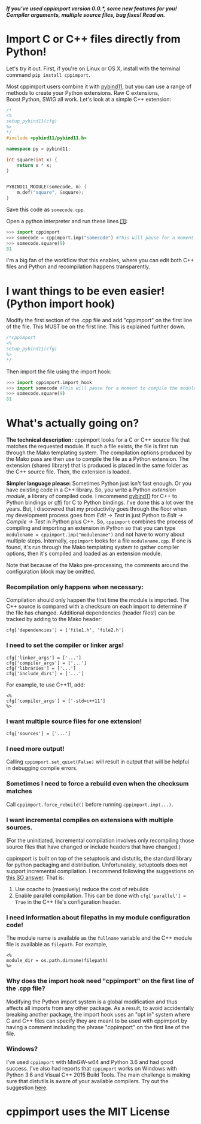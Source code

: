 ##### If you've used cppimport version 0.0.*, some new features for you! Compiler arguments, multiple source files, bug fixes! Read on.

# Import C or C++ files directly from Python!
Let's try it out. First, if you're on Linux or OS X, install with the terminal command `pip install cppimport`.

Most cppimport users combine it with [pybind11](https://github.com/pybind/pybind11), but you can use a range of methods to create your Python extensions. Raw C extensions, Boost.Python, SWIG all work. Let's look at a simple C++ extension:

```c++
/*
<%
setup_pybind11(cfg)
%>
*/
#include <pybind11/pybind11.h>

namespace py = pybind11;

int square(int x) {
    return x * x;
}


PYBIND11_MODULE(somecode, m) {
    m.def("square", &square);
}
```

Save this code as `somecode.cpp`.

Open a python interpreter and run these lines [\[1\]](#notes):
```python
>>> import cppimport
>>> somecode = cppimport.imp("somecode") #This will pause for a moment to compile the module
>>> somecode.square(9)
81
```

I'm a big fan of the workflow that this enables, where you can edit both C++ files and Python and recompilation happens transparently.

# I want things to be even easier! (Python import hook)

Modify the first section of the .cpp file and add "cppimport" on the first line of the file. This MUST be on the first line. This is explained further down.

```c++
/*cppimport
<%
setup_pybind11(cfg)
%>
*/
```

Then import the file using the import hook:
```python
>>> import cppimport.import_hook
>>> import somecode #This will pause for a moment to compile the module
>>> somecode.square(9)
81
```

# What's actually going on?

**The technical description:** cppimport looks for a C or C++ source file that matches the requested module. If such a file exists, the file is first run through the Mako templating system. The compilation options produced by the Mako pass are then use to compile the file as a Python extension. The extension (shared library) that is produced is placed in the same folder as the C++ source file. Then, the extension is loaded.

**Simpler language please:** Sometimes Python just isn't fast enough. Or you have existing code in a C++ library. So, you write a Python *extension module*, a library of compiled code. I recommend [pybind11](https://github.com/pybind/pybind11) for C++ to Python bindings or [cffi](https://cffi.readthedocs.io/en/latest/) for C to Python bindings. I've done this a lot over the years. But, I discovered that my productivity goes through the floor when my development process goes from *Edit -> Test* in just Python to *Edit -> Compile -> Test* in Python plus C++. So, `cppimport` combines the process of compiling and importing an extension in Python so that you can type `modulename = cppimport.imp("modulename")` and not have to worry about multiple steps. Internally, `cppimport` looks for a file `modulename.cpp`. If one is found, it's run through the Mako templating system to gather compiler options, then it's compiled and loaded as an extension module.

Note that because of the Mako pre-processing, the comments around the configuration block may be omitted.

### Recompilation only happens when necessary:
Compilation should only happen the first time the module is imported. The C++ source is compared with a checksum on each import to determine if the file has changed. Additional dependencies (header files!) can be tracked by adding to the Mako header:
```
cfg['dependencies'] = ['file1.h', 'file2.h']
```

### I need to set the compiler or linker args!
```
cfg['linker_args'] = ['...']
cfg['compiler_args'] = ['...']
cfg['libraries'] = ['...']
cfg['include_dirs'] = ['...']
```

For example, to use C++11, add:
```
<%
cfg['compiler_args'] = ['-std=c++11']
%>
```

### I want multiple source files for one extension!
```
cfg['sources'] = ['...']
```

### I need more output!
Calling `cppimport.set_quiet(False)` will result in output that will be helpful in debugging compile errors.

### Sometimes I need to force a rebuild even when the checksum matches
Call `cppimport.force_rebuild()` before running `cppimport.imp(...)`.

### I want incremental compiles on extensions with multiple sources.

(For the uninitiated, incremental compilation involves only recompiling those source files that have changed or include headers that have changed.)

cppimport is built on top of the setuptools and distutils, the standard library for python packaging and distribution. Unfortunately, setuptools does not support incremental compilation. I recommend following the suggestions on [this SO answer](http://stackoverflow.com/questions/11013851/speeding-up-build-process-with-distutils). That is:

1. Use ccache to (massively) reduce the cost of rebuilds
2. Enable parallel compilation. This can be done with `cfg['parallel'] = True` in the C++ file's configuration header.

### I need information about filepaths in my module configuration code!
The module name is available as the `fullname` variable and the C++ module file is available as `filepath`.
For example,
```
<%
module_dir = os.path.dirname(filepath)
%>
```

### Why does the import hook need "cppimport" on the first line of the .cpp file?
Modifying the Python import system is a global modification and thus affects all imports from any other package. As a result, to avoid accidentally breaking another package, the import hook uses an "opt in" system where C and C++ files can specify they are meant to be used with cppimport by having a comment including the phrase "cppimport" on the first line of the file. 

### Windows?
I've used `cppimport` with MinGW-w64 and Python 3.6 and had good success. I've also had reports that `cppimport` works on Windows with Python 3.6 and Visual C++ 2015 Build Tools. The main challenge is making sure that distutils is aware of your available compilers. Try out the suggestion [here](https://stackoverflow.com/questions/3297254/how-to-use-mingws-gcc-compiler-when-installing-python-package-using-pip).

# cppimport uses the MIT License

